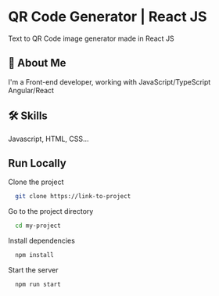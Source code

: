 
# QR Code Generator |  React JS

Text to QR Code image generator made in React JS




## 🚀 About Me
I'm a Front-end developer, working with JavaScript/TypeScript Angular/React


## 🛠 Skills
Javascript, HTML, CSS...



## Run Locally

Clone the project

```bash
  git clone https://link-to-project
```

Go to the project directory

```bash
  cd my-project
```

Install dependencies

```bash
  npm install
```

Start the server

```bash
  npm run start
```

